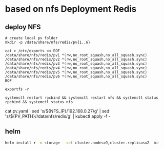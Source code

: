 # based on nfs Deployment Redis

## deploy NFS

```shell
# create local pv folder
mkdir -p /data/share/nfs/redis/pv{1..6}

cat > /etc/exports << EOF
/data/share/nfs/redis/pv1 *(rw,no_root_squash,no_all_squash,sync)
/data/share/nfs/redis/pv2 *(rw,no_root_squash,no_all_squash,sync)
/data/share/nfs/redis/pv3 *(rw,no_root_squash,no_all_squash,sync)
/data/share/nfs/redis/pv4 *(rw,no_root_squash,no_all_squash,sync)
/data/share/nfs/redis/pv5 *(rw,no_root_squash,no_all_squash,sync)
/data/share/nfs/redis/pv6 *(rw,no_root_squash,no_all_squash,sync)
EOF

exportfs -r

systemctl restart rpcbind && systemctl restart nfs && systemctl status rpcbind && systemctl status nfs
```

cat pv.yaml | sed 's/\${NFS_IP}/192.168.0.27/g' | sed 's/\${PV_PATH}/\/data\/nfs\/redis/g' | kubectl apply -f -

## helm

```bash
helm install r -n storage --set cluster.nodes=9,cluster.replicas=2  bitnami/redis-cluster
```